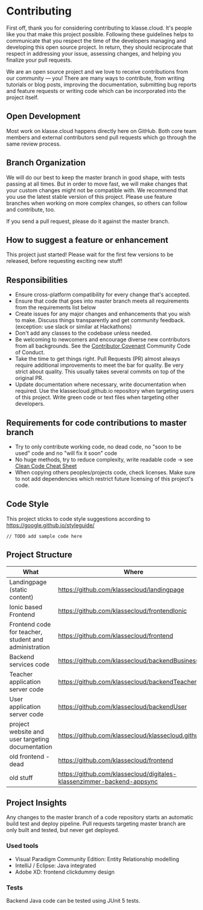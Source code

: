 # Contributing
First off, thank you for considering contributing to klasse.cloud. It's people like you that make this project possible.
Following these guidelines helps to communicate that you respect the time of the developers managing and developing this open source project. In return, they should reciprocate that respect in addressing your issue, assessing changes, and helping you finalize your pull requests.

We are an open source project and we love to receive contributions from our community — you! There are many ways to contribute, from writing tutorials or blog posts, improving the documentation, submitting bug reports and feature requests or writing code which can be incorporated into the project itself.


## Open Development
Most work on klasse.cloud happens directly here on GitHub. Both core team members and external contributors send pull requests which go through the same review process.

## Branch Organization
We will do our best to keep the master branch in good shape, with tests passing at all times. But in order to move fast, we will make changes that your custom changes might not be compatible with. We recommend that you use the latest stable version of this project. Please use feature branches when working on more complex changes, so others can follow and contribute, too.

If you send a pull request, please do it against the master branch.

## How to suggest a feature or enhancement
This project just started! Please wait for the first few versions to be released, before requesting exciting new stuff!

## Responsibilities

- Ensure cross-platform compatibility for every change that's accepted.
- Ensure that code that goes into master branch meets all requirements from the requirements list below
- Create issues for any major changes and enhancements that you wish to make. Discuss things transparently and get community feedback. (exception: use slack or similar at Hackathons)
- Don't add any classes to the codebase unless needed.
- Be welcoming to newcomers and encourage diverse new contributors from all backgrounds. See the [Contributor Covenant](https://www.contributor-covenant.org/) Community Code of Conduct.
- Take the time to get things right. Pull Requests (PR) almost always require additional improvements to meet the bar for quality. Be very strict about quality. This usually takes several commits on top of the original PR.
- Update documentation where necessary, write documentation when required. Use the klassecloud.github.io repository when targeting users of this project. Write green code or text files when targeting other developers.

## Requirements for code contributions to master branch
- Try to only contribute working code, no dead code, no "soon to be used" code and no "will fix it soon" code
- No huge methods, try to reduce complexity, write readable code -> see [Clean Code Cheat Sheet](https://www.bbv.ch/images/bbv/pdf/downloads/V2_Clean_Code_V3.pdf)
- When copying others peoples/projects code, check licenses. Make sure to not add dependencies which restrict future licensing of this project's code.

## Code Style 
This project sticks to code style suggestions according to https://google.github.io/styleguide/

```
// TODO add sample code here
```

## Project Structure

| What | Where |
|---|---|
| Landingpage (static content) | https://github.com/klassecloud/landingpage |
| Ionic based Frontend | https://github.com/klassecloud/frontendIonic |
| Frontend code for teacher, student and administration | https://github.com/klassecloud/frontend |
| Backend services code | https://github.com/klassecloud/backendBusiness |
| Teacher application server code | https://github.com/klassecloud/backendTeacher |
| User application server code | https://github.com/klassecloud/backendUser |
| project website and user targeting documentation | https://github.com/klassecloud/klassecloud.github.io |
| old frontend - dead | https://github.com/klassecloud/frontend |
| old stuff | https://github.com/klassecloud/digitales-klassenzimmer-backend-appsync |

## Project Insights
Any changes to the master branch of a code repository starts an automatic build test and deploy pipeline. Pull requests targeting master branch are only built and tested, but never get deployed.

### Used tools
- Visual Paradigm Community Edition: Entity Relationship modelling
- IntelliJ / Eclipse: Java integrated 
- Adobe XD: frontend clickdummy design 

### Tests
Backend Java code can be tested using JUnit 5 tests.
